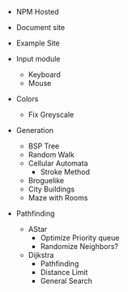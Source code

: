 - NPM Hosted
- Document site
- Example Site
- Input module
  - Keyboard
  - Mouse
- Colors
  - Fix Greyscale
- Generation
  - BSP Tree
  - Random Walk
  - Cellular Automata
    - Stroke Method
  - Broguelike
  - City Buildings
  - Maze with Rooms
- Pathfinding

  - AStar
    - Optimize Priority queue
    - Randomize Neighbors?
  - Dijkstra
    - Pathfinding
    - Distance Limit
    - General Search
